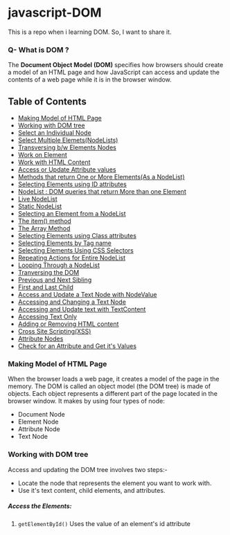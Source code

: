 # javascript-DOM
This is a repo when i learning DOM. So, I want to share it.

### Q- What is DOM ?
The **Document Object Model (DOM)** specifies how browsers should create a model of an HTML page and how JavaScript can access and update the contents of a web page while it is in the browser window.

## Table of Contents
- [Making Model of HTML Page](#making-model-of-html-page)
- [Working with DOM tree](#working-with-dom-tree)
- [Select an Individual Node](#select-an-individual-node)
- [Select Multiple Elemets(NodeLists)](#select-multiple-elements-nodelists)
- [Transversing b/w Elements Nodes](#transversing-b/w-elements-nodes)
- [Work on Element](#work-on-element)
- [Work with HTML Content](#work-with-html-content)
- [Access or Update Attribute values](#access-or-update-attribute-values)
- [Methods that return One or More Elements(As a NodeList)](#method-that-return-one-or-more-elements-as-a-nodelists)
- [Selecting Elements using ID attributes](#selecting-elements-using-id-attribute)
- [NodeList : DOM queries that return More than one Element](#nodelists-dom-queries-that-return-more-than-one-element)
- [Live NodeList](#live-nodelist)
- [Static NodeList](#static-nodelist)
- [Selecting an Element from a NodeList](#selecting-an-element-from-a-nodelist)
- [The item() method](#the-item-method)
- [The Array Method](#the-array-method)
- [Selecting Elements using Class attributes](#selecting-elements-using-class-attributes)
- [Selecting Elements by Tag name](#selecting-elements-by-tag-name)
- [Selecting Elements Using CSS Selectors](#selecting-elements-using-selectors)
- [Repeating Actions for Entire NodeList](#repeating-actions-for-entire-nodelist)
- [Looping Through a NodeList](#looping-through-a-nodelist)
- [Tranversing the DOM](#transversing-the-dom)
- [Previous and Next Sibling](#pravious-and-next-sibling)
- [First and Last Child](#first-and-last-child)
- [Access and Update a Text Node with NodeValue](#access-and-update-a-text-node-with-nodevalue)
- [Accessing and Changing a Text Node](#accessing-and-changing-a-text-node)
- [Accessing and Update text with TextContent](#accessing-and-update-text-with-textContent)
- [Accessing Text Only](#accessing-text-only)
- [Adding or Removing HTML content](#adding-or-removing-html-content)
- [Cross Site Scripting(XSS)](#cross-site-scripting)
- [Attribute Nodes](#attribute-nodes)
- [Check for an Attribute and Get it's Values](#check-for-an-attribute-and-get-its-values)


### Making Model of HTML Page
When the browser loads a web page, it creates a model of the page in the memory. The DOM is called an object model (the DOM tree) is made of objects.
Each object represents a different part of the page located in the browser window.
It makes by using four types of node:
- Document Node
- Element Node
- Attribute Node
- Text Node


### Working with DOM tree
Access and updating the DOM tree involves two steps:-
- Locate the node that represents the element you want to work with.
- Use it's text content, child elements, and attributes.

##### Access the Elements:
1. `getElementById()`
Uses the value of an element's id attribute


